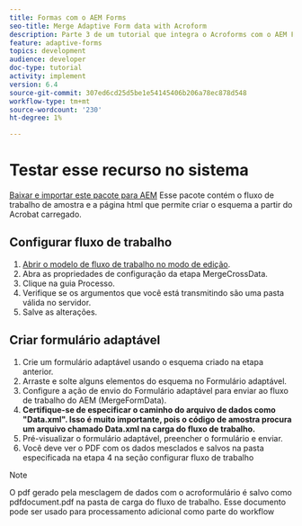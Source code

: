 ```yaml
---
title: Formas com o AEM Forms
seo-title: Merge Adaptive Form data with Acroform
description: Parte 3 de um tutorial que integra o Acroforms com o AEM Forms. Teste o fluxo de trabalho e o formulário adaptável no sistema.
feature: adaptive-forms
topics: development
audience: developer
doc-type: tutorial
activity: implement
version: 6.4
source-git-commit: 307ed6cd25d5be1e54145406b206a78ec878d548
workflow-type: tm+mt
source-wordcount: '230'
ht-degree: 1%

---
```



# Testar esse recurso no sistema

[Baixar e importar este pacote para AEM](assets/acro-form-aem-form.zip)
Esse pacote contém o fluxo de trabalho de amostra e a página html que permite criar o esquema a partir do Acrobat carregado.

## Configurar fluxo de trabalho

1. [Abrir o modelo de fluxo de trabalho no modo de edição](http://localhost:4502/editor.html/conf/global/settings/workflow/models/MergeAcroformData.html).
2. Abra as propriedades de configuração da etapa MergeCrossData.
3. Clique na guia Processo.
4. Verifique se os argumentos que você está transmitindo são uma pasta válida no servidor.
5. Salve as alterações.

## Criar formulário adaptável

1. Crie um formulário adaptável usando o esquema criado na etapa anterior.
2. Arraste e solte alguns elementos do esquema no Formulário adaptável.
3. Configure a ação de envio do Formulário adaptável para enviar ao fluxo de trabalho do AEM (MergeFormData).
4. **Certifique-se de especificar o caminho do arquivo de dados como &quot;Data.xml&quot;. Isso é muito importante, pois o código de amostra procura um arquivo chamado Data.xml na carga do fluxo de trabalho.**
5. Pré-visualizar o formulário adaptável, preencher o formulário e enviar.
6. Você deve ver o PDF com os dados mesclados e salvos na pasta especificada na etapa 4 na seção configurar fluxo de trabalho

>[!NOTE]
>
>O pdf gerado pela mesclagem de dados com o acroformulário é salvo como pdfdocument.pdf na pasta de carga do fluxo de trabalho. Esse documento pode ser usado para processamento adicional como parte do workflow
